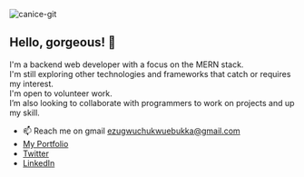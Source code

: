 ![canice-git](https://user-images.githubusercontent.com/50200115/162418921-945a996d-02f1-4ca5-b122-907a3b7a8379.jpg)

<h2>Hello, gorgeous! 👋</h2>
I'm a backend web developer with a focus on the MERN stack. <br>
I'm still exploring other technologies and frameworks that catch or requires my interest. <br>
I'm open to volunteer work. <br>
I’m also looking to collaborate with programmers to work on projects and up my skill. <br>

- 📫 Reach me on gmail ezugwuchukwuebukka@gmail.com
- [My Portfolio](https://my-work-port.herokuapp.com/)
- [Twitter](https://twitter.com/CaniceEzugwu)
- [LinkedIn](https://www.linkedin.com/in/canice-ezugwu-811322215/)
<!---
canicemichael/canicemichael is a ✨ special ✨ repository because its `README.md` (this file) appears on your GitHub profile.
You can click the Preview link to take a look at your changes.
--->

